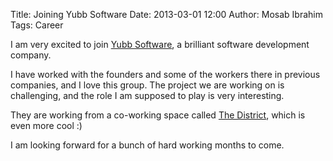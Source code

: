 Title: Joining Yubb Software
Date: 2013-03-01 12:00
Author: Mosab Ibrahim
Tags: Career

I am very excited to join [Yubb Software](http://www.yubb-software.com), a
brilliant software development company.

I have worked with the founders and some of the workers there in previous
companies, and I love this group. The project we are working on is challenging,
and the role I am supposed to play is very interesting.

They are working from a co-working space called [The
District](http://www.district-egypt.com/), which is even more cool :)

I am looking forward for a bunch of hard working months to come.
